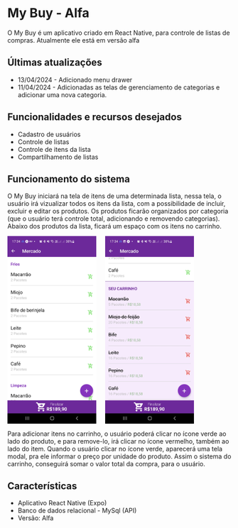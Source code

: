 # My Buy - Alfa

O My Buy é um aplicativo criado em React Native, para controle de listas de compras. Atualmente ele está em versão alfa

## Últimas atualizações

- 13/04/2024 - Adicionado menu drawer
- 11/04/2024 - Adicionadas as telas de gerenciamento de categorias e adicionar uma nova categoria.

## Funcionalidades e recursos desejados

- Cadastro de usuários
- Controle de listas
- Controle de itens da lista
- Compartilhamento de listas

## Funcionamento do sistema

O My Buy iniciará na tela de itens de uma determinada lista, nessa tela, o usuário irá vizualizar todos os itens da lista,
com a possibilidade de incluir, excluir e editar os produtos. Os produtos ficarão organizados por categoria (que o usuário terá controle total, adicionando e removendo categorias). Abaixo dos produtos da lista, ficará um espaço com os itens no carrinho.

<div style="display: flex;">
<img style="padding-right: 20px" src="img_readme/tela1.jpg" width="200">
<img src="img_readme/tela2.jpg" width="200">
</div>

Para adicionar itens no carrinho, o usuário poderá clicar no ícone verde ao lado do produto, e para remove-lo, irá clicar no ícone vermelho, também ao lado do item. Quando o usuário clicar no ícone verde, aparecerá uma tela modal, pra ele informar o preço por unidade do produto. Assim o sistema do carrinho, conseguirá somar o valor total da compra, para o usuário.

## Características

- Aplicativo React Native (Expo)
- Banco de dados relacional - MySql (API)
- Versão: Alfa